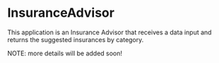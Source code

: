 # InsuranceAdvisor
This application is an Insurance Advisor that receives a data input and returns the suggested insurances by category.

NOTE: more details will be added soon!
